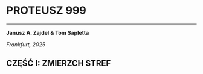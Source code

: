 # PROTEUSZ 999
---

**Janusz A. Zajdel & Tom Sapletta**

*Frankfurt, 2025*


## CZĘŚĆ I: ZMIERZCH STREF
